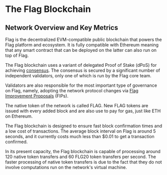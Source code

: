 # The Flag Blockchain

## Network Overview and Key Metrics

Flag is the decentralized EVM-compatible public blockchain that powers the Flag platform and ecosystem. It is fully compatible with Ethereum meaning that any smart contract that can be deployed on the latter can also run on top of Flag.

The Flag blockchain uses a variant of delegated Proof of Stake (dPoS) for achieving [consensus](../fuse-network-blockchain/fuse-consensus.md). The consensus is secured by a significant number of independent validators, only one of which is run by the Flag core team.

Validators are also responsible for the most important type of governance on Flag, namely, adopting the network protocol changes via [Flag Improvement Proposals](https://docs.flagscan.xyz/general/fips) (FIPs). 

The native token of the network is called FLAG. New FLAG tokens are issued with every added block and are also use to pay for gas, just like ETH on Ethereum. 

The Flag blockchain is designed to ensure fast block confirmation times and a low cost of transactions. The average block interval on Flag is around 5 seconds, and it currently costs much less than $0.01 to get a transaction confirmed.

In its present capacity, the Flag blockchain is capable of processing around 120 native token transfers and 60 FLG20 token transfers per second. The faster processing of native token transfers is due to the fact that they do not involve computations run on the network's virtual machine. 

